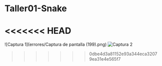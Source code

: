 # Taller01-Snake
<<<<<<< HEAD
=======
![Captura 1](errores/Captura de pantalla (199).png)
![Captura 2](captura.bmp)
>>>>>>> 0dbe4d3a81152e93a344eca32079ea31e4e565f7
